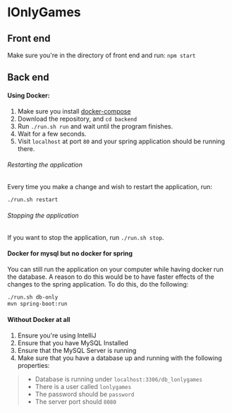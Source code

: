 # lOnlyGames

## Front end 
Make sure you're in the directory of front end and run: `npm start`


## Back end 

#### Using Docker:

1. Make sure you install [docker-compose](https://docs.docker.com/compose/install/)
2. Download the repository, and `cd backend`
3. Run `./run.sh run` and wait until the program finishes.
4. Wait for a few seconds.
5. Visit `localhost` at port `80` and your spring application should be running there.

###### Restarting the application
Every time you make a change and wish to restart the application, run:

```bash
./run.sh restart
```

###### Stopping the application

If you want to stop the application, run `./run.sh stop`.

#### Docker for mysql but no docker for spring

You can still run the application on your computer while having docker run the database. A reason to do this would be to have faster effects of the changes to the spring application. To do this, do the following:

```bash
./run.sh db-only
mvn spring-boot:run
```

#### Without Docker at all

1. Ensure you're using IntelliJ
2. Ensure that you have MySQL Installed
3. Ensure that the MySQL Server is running
4. Make sure that you have a database up and running with the following properties: 

> - Database is running under `localhost:3306/db_lonlygames`
> - There is a user called `lonlygames`
> - The password should be `password`
> - The server port should `8080`